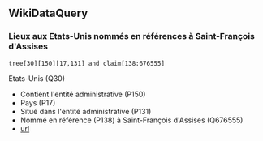 
## WikiDataQuery

### Lieux aux Etats-Unis nommés en références à Saint-François d'Assises

    tree[30][150][17,131] and claim[138:676555]

Etats-Unis (Q30)
* Contient l'entité administrative (P150)
* Pays (P17)
* Situé dans l'entité administrative (P131)
* Nommé en référence (P138) à Saint-François d'Assises (Q676555)
* [url](https://wdq.wmflabs.org/api?q=tree[30][150][17,131]%20and%20claim[138:676555])

